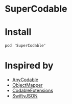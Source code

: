 # SuperCodable

# Install

```
pod 'SuperCodable'
```
# Inspired by

- [AnyCodable](https://github.com/Flight-School/AnyCodable)
- [ObjectMapper](https://github.com/Hearst-DD/ObjectMapper)
- [CodableExtensions](https://github.com/jamesruston/CodableExtensions)
- [SwiftyJSON](https://github.com/SwiftyJSON/SwiftyJSON)

